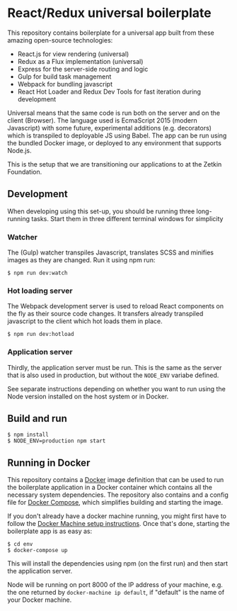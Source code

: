 # React/Redux universal boilerplate
This repository contains boilerplate for a universal app built from these
amazing open-source technologies:

* React.js for view rendering (universal)
* Redux as a Flux implementation (universal)
* Express for the server-side routing and logic
* Gulp for build task management
* Webpack for bundling javascript
* React Hot Loader and Redux Dev Tools for fast iteration during development

Universal means that the same code is run both on the server and on the client
(Browser). The language used is EcmaScript 2015 (modern Javascript) with some
future, experimental additions (e.g. decorators) which is transpiled to
deployable JS using Babel. The app can be run using the bundled Docker image,
or deployed to any environment that supports Node.js.

This is the setup that we are transitioning our applications to at the Zetkin
Foundation.

## Development
When developing using this set-up, you should be running three long-running
tasks. Start them in three different terminal windows for simplicity

### Watcher
The (Gulp) watcher transpiles Javascript, translates SCSS and minifies images
as they are changed. Run it using npm run:

    $ npm run dev:watch

### Hot loading server
The Webpack development server is used to reload React components on the fly
as their source code changes. It transfers already transpiled javascript to
the client which hot loads them in place.

    $ npm run dev:hotload

### Application server
Thirdly, the application server must be run. This is the same as the server
that is also used in production, but without the `NODE_ENV` variabe defined.

See separate instructions depending on whether you want to run using the Node
version installed on the host system or in Docker.

## Build and run

    $ npm install
    $ NODE_ENV=production npm start

## Running in Docker
This repository contains a [Docker][1] image definition that can be used to
run the boilerplate application in a Docker container which contains all the
necessary system dependencies. The repository also contains and a config file
for [Docker Compose][2], which simplifies building and starting the image.

If you don't already have a docker machine running, you might first have to
follow the [Docker Machine setup instructions][3]. Once that's done, starting
the boilerplate app is as easy as:

    $ cd env
    $ docker-compose up

This will install the dependencies using npm (on the first run) and then start
the application server.

Node will be running on port 8000 of the IP address of your machine, e.g. the
one returned by `docker-machine ip default`, if "default" is the name of your
Docker machine.

[1]: https://www.docker.com
[2]: https://www.docker.com/docker-compose
[3]: https://docs.docker.com/machine/get-started/
